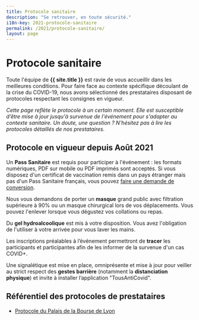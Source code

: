 ```yaml
---
title: Protocole sanitaire
description: "Se retrouver, en toute sécurité."
i18n-key: 2021-protocole-sanitaire
permalink: /2021/protocole-sanitaire/
layout: page
---
```


# Protocole sanitaire

Toute l'équipe de **{{ site.title }}** est ravie de vous accueillir dans les meilleures conditions. Pour faire face au contexte spécifique découlant de la crise du COVID-19, nous avons sélectionné des prestataires disposant de protocoles respectant les consignes en vigueur.

_Cette page reflète le protocole à un certain moment. Elle est susceptible d’être mise à jour jusqu'à survenue de l'événement pour s'adapter au contexte sanitaire. Un doute, une question ? N'hésitez pas à lire les protocoles détaillés de nos prestataires._

## Protocole en vigueur depuis Août 2021

Un **Pass Sanitaire** est requis pour participer à l'événement : les formats numériques, PDF sur mobile ou PDF imprimés sont acceptés. Si vous disposez d'un certificat de vaccination remis dans un pays étranger mais pas d'un Pass Sanitaire français, vous pouvez [faire une demande de conversion](https://www.demarches-simplifiees.fr/commencer/passe-sanitaire-etrangers?locale=fr).


Nous vous demandons de porter un **masque** grand public avec filtration supérieure à 90% ou un masque chirurgical lors de vos déplacements. Vous pouvez l'enlever lorsque vous dégustez vos collations ou repas.

Du **gel hydroalcoolique** est mis à votre disposition. Vous avez l'obligation de l'utiliser à votre arrivée pour vous laver les mains.

Les inscriptions préalables à l’événement permettront de **tracer** les participants et participantes afin de les informer de la survenue d'un cas COVID+.

Une signalétique est mise en place, omniprésente et mise à jour pour veiller au strict respect des **gestes barrière** (notamment la **distanciation physique**) et invite à installer l’application "TousAntiCovid".

## Référentiel des protocoles de prestataires

- [Protocole du Palais de la Bourse de Lyon](https://www.lyonpalaisbourse.com/wp-content/uploads/2021/08/2021_08_19_Protocole-sanitaire-Palais-de-la-bourse.pdf)
